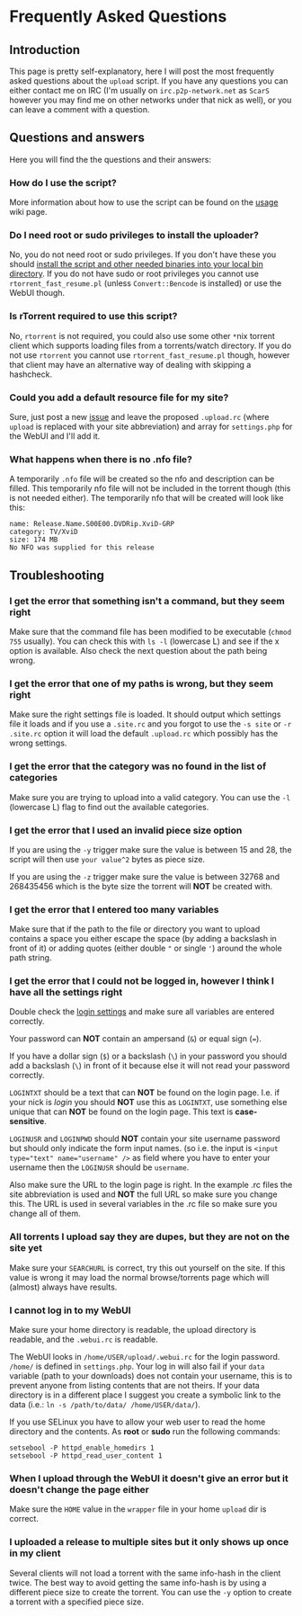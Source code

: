# Frequently Asked Questions #



## Introduction ##

This page is pretty self-explanatory, here I will post the most frequently asked questions about the `upload` script. If you have any questions you can either contact me on IRC (I'm usually on `irc.p2p-network.net` as `ScarS` however you may find me on other networks under that nick as well), or you can leave a comment with a question.


## Questions and answers ##

Here you will find the the questions and their answers:


### How do I use the script? ###

More information about how to use the script can be found on the [usage](Overview#Usage.md) wiki page.


### Do I need root or sudo privileges to install the uploader? ###

No, you do not need root or sudo privileges. If you don't have these you should [install the script and other needed binaries into your local bin directory](http://code.google.com/p/upload/wiki/Installation#Without_root_/_sudo_privileges).
If you do not have sudo or root privileges you cannot use `rtorrent_fast_resume.pl` (unless `Convert::Bencode` is installed) or use the WebUI though.


### Is rTorrent required to use this script? ###

No, `rtorrent` is not required, you could also use some other `*`nix torrent client which supports loading files from a torrents/watch directory. If you do not use `rtorrent` you cannot use `rtorrent_fast_resume.pl` though, however that client may have an alternative way of dealing with skipping a hashcheck.


### Could you add a default resource file for my site? ###

Sure, just post a new [issue](http://code.google.com/p/upload/issues/entry) and leave the proposed `.upload.rc` (where `upload` is replaced with your site abbreviation) and array for `settings.php` for the WebUI and I'll add it.


### What happens when there is no .nfo file? ###

A temporarily `.nfo` file will be created so the nfo and description can be filled. This temporarily nfo file will not be included in the torrent though (this is not needed either). The temporarily nfo that will be created will look like this:

```
name: Release.Name.S00E00.DVDRip.XviD-GRP
category: TV/XviD
size: 174 MB
No NFO was supplied for this release
```


## Troubleshooting ##

### I get the error that something isn't a command, but they seem right ###

Make sure that the command file has been modified to be executable (`chmod 755` usually). You can check this with `ls -l` (lowercase L) and see if the x option is available. Also check the next question about the path being wrong.


### I get the error that one of my paths is wrong, but they seem right ###

Make sure the right settings file is loaded. It should output which settings file it loads and if you use a `.site.rc` and you forgot to use the `-s site` or `-r .site.rc` option it will load the default `.upload.rc` which possibly has the wrong settings.


### I get the error that the category was no found in the list of categories ###

Make sure you are trying to upload into a valid category. You can use the `-l` (lowercase L) flag to find out the available categories.


### I get the error that I used an invalid piece size option ###

If you are using the `-y` trigger make sure the value is between 15 and 28, the script will then use `your value^2` bytes as piece size.

If you are using the `-z` trigger make sure the value is between 32768 and 268435456 which is the byte size the torrent will **NOT** be created with.


### I get the error that I entered too many variables ###

Make sure that if the path to the file or directory you want to upload contains a space you either escape the space (by adding a backslash in front of it) or adding quotes (either double `"` or single `'`) around the whole path string.


### I get the error that I could not be logged in, however I think I have all the settings right ###

Double check the [login settings](http://code.google.com/p/upload/wiki/uploadrc#login_settings) and make sure all variables are entered correctly.

Your password can **NOT** contain an ampersand (`&`) or equal sign (`=`).

If you have a dollar sign (`$`) or a backslash (`\`) in your password you should add a backslash (`\`) in front of it because else it will not read your password correctly.

`LOGINTXT` should be a text that can **NOT** be found on the login page. I.e. if your nick is _login_ you should **NOT** use this as `LOGINTXT`, use something else unique that can **NOT** be found on the login page. This text is **case-sensitive**.

`LOGINUSR` and `LOGINPWD` should **NOT** contain your site username password but should only indicate the form input names. (so i.e. the input is `<input type="text" name="username" />` as field where you have to enter your username then the `LOGINUSR` should be `username`.

Also make sure the URL to the login page is right. In the example .rc files the site abbreviation is used and **NOT** the full URL so make sure you change this. The URL is used in several variables in the .rc file so make sure you change all of them.


### All torrents I upload say they are dupes, but they are not on the site yet ###

Make sure your `SEARCHURL` is correct, try this out yourself on the site. If this value is wrong it may load the normal browse/torrents page which will (almost) always have results.


### I cannot log in to my WebUI ###

Make sure your home directory is readable, the upload directory is readable, and the `.webui.rc` is readable.

The WebUI looks in `/home/USER/upload/.webui.rc` for the login password. `/home/` is defined in `settings.php`. Your log in will also fail if your `data` variable (path to your downloads) does not contain your username, this is to prevent anyone from listing contents that are not theirs. If your data directory is in a different place I suggest you create a symbolic link to the data (i.e.: `ln -s /path/to/data/ /home/USER/data/`).

If you use SELinux you have to allow your web user to read the home directory and the contents. As **root** or **sudo** run the following commands:

```
setsebool -P httpd_enable_homedirs 1
setsebool -P httpd_read_user_content 1
```


### When I upload through the WebUI it doesn't give an error but it doesn't change the page either ###

Make sure the `HOME` value in the `wrapper` file in your home `upload` dir is correct.


### I uploaded a release to multiple sites but it only shows up once in my client ###

Several clients will not load a torrent with the same info-hash in the client twice. The best way to avoid getting the same info-hash is by using a different piece size to create the torrent. You can use the `-y` option to create a torrent with a specified piece size.